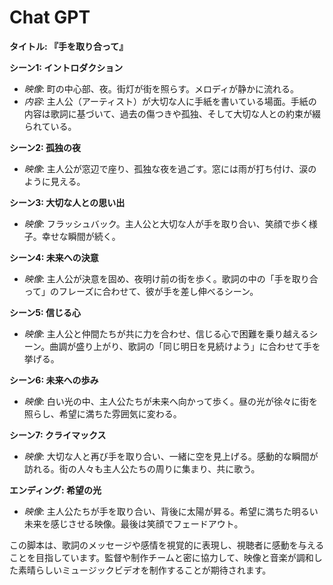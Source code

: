 # Chat GPT

**タイトル: 『手を取り合って』**

**シーン1: イントロダクション**

- *映像*: 町の中心部、夜。街灯が街を照らす。メロディが静かに流れる。
- *内容*: 主人公（アーティスト）が大切な人に手紙を書いている場面。手紙の内容は歌詞に基づいて、過去の傷つきや孤独、そして大切な人との約束が綴られている。

**シーン2: 孤独の夜**

- *映像*: 主人公が窓辺で座り、孤独な夜を過ごす。窓には雨が打ち付け、涙のように見える。

**シーン3: 大切な人との思い出**

- *映像*: フラッシュバック。主人公と大切な人が手を取り合い、笑顔で歩く様子。幸せな瞬間が続く。

**シーン4: 未来への決意**

- *映像*: 主人公が決意を固め、夜明け前の街を歩く。歌詞の中の「手を取り合って」のフレーズに合わせて、彼が手を差し伸べるシーン。

**シーン5: 信じる心**

- *映像*: 主人公と仲間たちが共に力を合わせ、信じる心で困難を乗り越えるシーン。曲調が盛り上がり、歌詞の「同じ明日を見続けよう」に合わせて手を挙げる。

**シーン6: 未来への歩み**

- *映像*: 白い光の中、主人公たちが未来へ向かって歩く。昼の光が徐々に街を照らし、希望に満ちた雰囲気に変わる。

**シーン7: クライマックス**

- *映像*: 大切な人と再び手を取り合い、一緒に空を見上げる。感動的な瞬間が訪れる。街の人々も主人公たちの周りに集まり、共に歌う。

**エンディング: 希望の光**

- *映像*: 主人公たちが手を取り合い、背後に太陽が昇る。希望に満ちた明るい未来を感じさせる映像。最後は笑顔でフェードアウト。

この脚本は、歌詞のメッセージや感情を視覚的に表現し、視聴者に感動を与えることを目指しています。監督や制作チームと密に協力して、映像と音楽が調和した素晴らしいミュージックビデオを制作することが期待されます。
